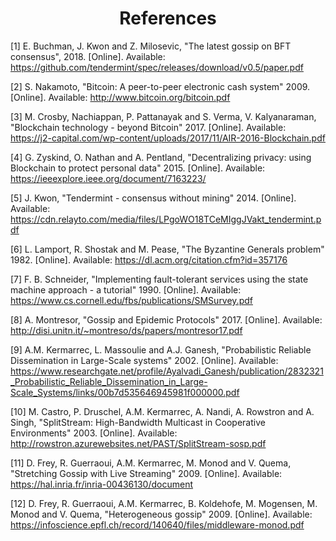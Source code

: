 <div align='center'> 
	<h1>References</h1>
</div>

[1]	E. Buchman, J. Kwon and Z. Milosevic, "The latest gossip on BFT consensus", 2018. [Online]. Available: <https://github.com/tendermint/spec/releases/download/v0.5/paper.pdf>

[2] S. Nakamoto, "Bitcoin: A peer-to-peer electronic cash system" 2009. [Online]. Available: <http://www.bitcoin.org/bitcoin.pdf> 

[3] M. Crosby, Nachiappan, P. Pattanayak and S. Verma, V. Kalyanaraman, "Blockchain technology - beyond Bitcoin" 2017. [Online]. Available: <https://j2-capital.com/wp-content/uploads/2017/11/AIR-2016-Blockchain.pdf>

[4] G. Zyskind, O. Nathan and  A. Pentland, "Decentralizing privacy: using Blockchain to protect personal data" 2015. [Online]. Available: <https://ieeexplore.ieee.org/document/7163223/>

[5] J. Kwon, "Tendermint - consensus without mining" 2014. [Online]. Available: <https://cdn.relayto.com/media/files/LPgoWO18TCeMIggJVakt_tendermint.pdf>

[6] L. Lamport, R. Shostak and M. Pease, "The Byzantine Generals problem" 1982. [Online]. Available: <https://dl.acm.org/citation.cfm?id=357176>

[7] F. B. Schneider, "Implementing fault-tolerant services using the state machine approach - a tutorial" 1990. [Online]. Available: <https://www.cs.cornell.edu/fbs/publications/SMSurvey.pdf>

[8] A. Montresor, "Gossip and Epidemic Protocols" 2017. [Online]. Available: <http://disi.unitn.it/~montreso/ds/papers/montresor17.pdf>

[9] A.M. Kermarrec, L. Massoulie and A.J. Ganesh, "Probabilistic Reliable Dissemination in Large-Scale systems" 2002. [Online]. Available: <https://www.researchgate.net/profile/Ayalvadi_Ganesh/publication/2832321_Probabilistic_Reliable_Dissemination_in_Large-Scale_Systems/links/00b7d535646945981f000000.pdf>

[10] M. Castro, P. Druschel, A.M. Kermarrec, A. Nandi, A. Rowstron and A. Singh, "SplitStream: High-Bandwidth Multicast in Cooperative Environments" 2003. [Online]. Available: <http://rowstron.azurewebsites.net/PAST/SplitStream-sosp.pdf>

[11] D. Frey, R. Guerraoui, A.M. Kermarrec, M. Monod and V. Quema, "Stretching Gossip with Live Streaming" 2009. [Online]. Available: <https://hal.inria.fr/inria-00436130/document>

[12] D. Frey, R. Guerraoui, A.M. Kermarrec, B. Koldehofe, M. Mogensen, M. Monod and V. Quema, "Heterogeneous gossip" 2009. [Online]. Available: <https://infoscience.epfl.ch/record/140640/files/middleware-monod.pdf>
<!--stackedit_data:
eyJoaXN0b3J5IjpbMzE4NDc2MDksMjMxODEwMzI2LC0xODc2MT
kxNTYzLDI0OTg3NzIwNiwxMTQ2MzA5Njc0LDE3MTUwOTQwMDcs
LTcyNzIxMTQ0MiwxMjkyNDA1MDEzLC0xNzAyOTk5ODg1LDEyNT
I0NjQ5MjIsLTE2MjU2MDE0OTEsLTE1MTY1MTM5ODksLTI5MjU3
NzM5M119
-->